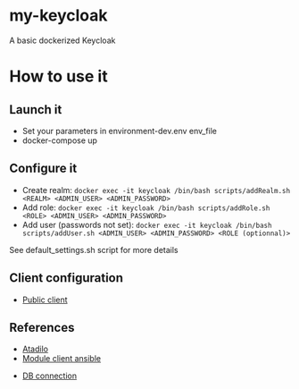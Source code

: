 # my-keycloak
A basic dockerized Keycloak

# How to use it

## Launch it
* Set your parameters in environment-dev.env env_file
* docker-compose up
## Configure it
* Create realm:  `docker exec -it keycloak /bin/bash scripts/addRealm.sh <REALM> <ADMIN_USER> <ADMIN_PASSWORD>`
* Add role: `docker exec -it keycloak /bin/bash scripts/addRole.sh <ROLE> <ADMIN_USER> <ADMIN_PASSWORD>`
* Add user (passwords not set): `docker exec -it keycloak /bin/bash scripts/addUser.sh <ADMIN_USER> <ADMIN_PASSWORD> <ROLE (optionnal)>`

See default_settings.sh script for more details

## Client configuration
* [Public client](https://www.baeldung.com/spring-boot-keycloak)

## References
* [Atadilo](https://github.com/Atadilo/PrezKeycloak)
* [Module client ansible](https://docs.ansible.com/ansible/latest/modules/keycloak_client_module.html#keycloak-client-module)
- [DB connection](https://github.com/keycloak/keycloak-containers/tree/master/docker-compose-examples)
